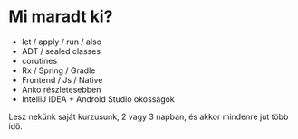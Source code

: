 # Mi maradt ki?

- let / apply / run / also
- ADT / sealed classes
- corutines
- Rx / Spring / Gradle
- Frontend / Js / Native
- Anko részletesebben
- IntelliJ IDEA + Android Studio okosságok

Lesz nekünk saját kurzusunk, 2 vagy 3 napban, és akkor mindenre jut több idő.
